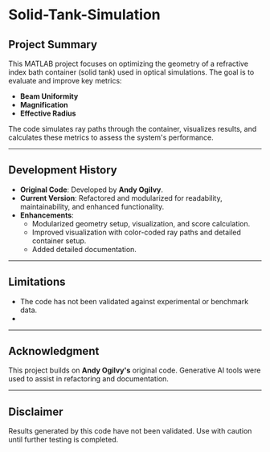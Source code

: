 # Solid-Tank-Simulation

## **Project Summary**
This MATLAB project focuses on optimizing the geometry of a refractive index bath container (solid tank) used in optical simulations. The goal is to evaluate and improve key metrics:
- **Beam Uniformity**
- **Magnification**
- **Effective Radius**

The code simulates ray paths through the container, visualizes results, and calculates these metrics to assess the system's performance.

---

## **Development History**
- **Original Code**: Developed by **Andy Ogilvy**.
- **Current Version**: Refactored and modularized for readability, maintainability, and enhanced functionality.
- **Enhancements**:
  - Modularized geometry setup, visualization, and score calculation.
  - Improved visualization with color-coded ray paths and detailed container setup.
  - Added detailed documentation.

---

## **Limitations**
- The code has not been validated against experimental or benchmark data.
- 
---

## **Acknowledgment**
This project builds on **Andy Ogilvy's** original code. Generative AI tools were used to assist in refactoring and documentation.

---

## **Disclaimer**
Results generated by this code have not been validated. Use with caution until further testing is completed.
